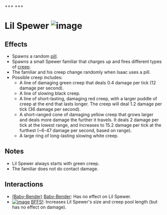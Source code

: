 +++
+++

 # Lil Spewer ![image](/image/Lil_Spewer.png) 


Effects
---------


* Spawns a random [pill](/wiki/Pill "Pill").
* Spawns a small Spewer familiar that charges up and fires different types of [creep](/wiki/Creep "Creep").
* The familiar and his creep change randomly when Isaac uses a pill.
* Possible creep includes:
	+ A line of damaging green creep that deals 0.4 damage per tick (12 damage per second).
	+ A line of slowing black creep.
	+ A line of short-lasting, damaging red creep, with a larger puddle of creep at the end that lasts longer. The creep will deal 1.2 damage per tick (36 damage per second).
	+ A short-ranged cone of damaging yellow creep that grows larger and deals more damage the further it travels. It deals 2 damage per tick at the lowest range, and increases to 15.2 damage per tick at the furthest (~6-47 damage per second, based on range).
	+ A large ring of long-lasting slowing white creep.


Notes
-------


* Lil Spewer always starts with green creep.
* The familiar does not do contact damage.


Interactions
--------------


* [(Baby-Bender)](/wiki/Baby-Bender "Baby-Bender") [Baby-Bender](/wiki/Baby-Bender "Baby-Bender"): Has no effect on Lil Spewer.
* [![image](/image/BFFS!.png)](/wiki/BFFS! "BFFS!") [BFFS!](/wiki/BFFS! "BFFS!"): Increases Lil Spewer's size and creep pool length (but has no effect on damage).


